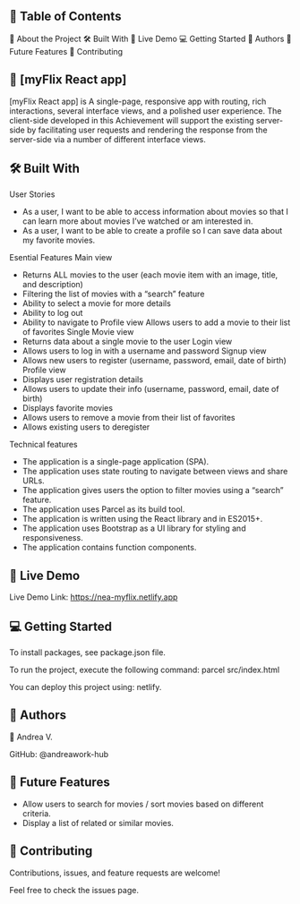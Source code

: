 📗 Table of Contents
-----
📖 About the Project
🛠 Built With
🚀 Live Demo
💻 Getting Started
👥 Authors
🔭 Future Features
🤝 Contributing

📖 [myFlix React app]
-----
[myFlix React app] is A single-page, responsive app with routing, rich interactions, several interface views, and a polished user experience. The client-side developed in this Achievement will support the existing server-side by facilitating user requests and rendering the response from the server-side via a number of different interface views.

🛠 Built With
-----
User Stories
- As a user, I want to be able to access information about movies so that I can learn more about movies I’ve watched or am interested in.
- As a user, I want to be able to create a profile so I can save data about my favorite movies.

Esential Features
Main view
- Returns ALL movies to the user (each movie item with an image, title, and description)
- Filtering the list of movies with a “search” feature
- Ability to select a movie for more details
- Ability to log out
- Ability to navigate to Profile view
 Allows users to add a movie to their list of favorites 
Single Movie view
- Returns data about a single movie to the user 
Login view
- Allows users to log in with a username and password 
Signup view
- Allows new users to register (username, password, email, date of birth) 
Profile view
- Displays user registration details
- Allows users to update their info (username, password, email, date of birth)
- Displays favorite movies
- Allows users to remove a movie from their list of favorites
- Allows existing users to deregister

Technical features
- The application is a single-page application (SPA).
- The application uses state routing to navigate between views and share URLs.
- The application gives users the option to filter movies using a “search” feature.
- The application uses Parcel as its build tool.
- The application is written using the React library and in ES2015+.
- The application uses Bootstrap as a UI library for styling and responsiveness.
- The application contains function components.

🚀 Live Demo
-----
Live Demo Link: https://nea-myflix.netlify.app


💻 Getting Started
-----
To install packages, see package.json file.

To run the project, execute the following command:
parcel src/index.html 

You can deploy this project using: netlify.

👥 Authors
-----
👤 Andrea V.

GitHub: @andreawork-hub

🔭 Future Features
-----
- Allow users to search for movies / sort movies based on different criteria.
- Display a list of related or similar movies.

🤝 Contributing
-----
Contributions, issues, and feature requests are welcome!

Feel free to check the issues page.

